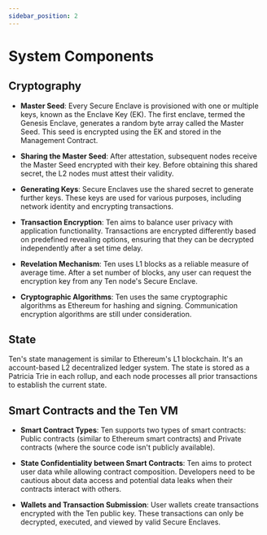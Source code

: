 ```yaml
---
sidebar_position: 2
---
```

# System Components

## Cryptography

- **Master Seed**: Every Secure Enclave is provisioned with one or multiple keys, known as the Enclave Key (EK). The first enclave, termed the Genesis Enclave, generates a random byte array called the Master Seed. This seed is encrypted using the EK and stored in the Management Contract.

- **Sharing the Master Seed**: After attestation, subsequent nodes receive the Master Seed encrypted with their key. Before obtaining this shared secret, the L2 nodes must attest their validity.

- **Generating Keys**: Secure Enclaves use the shared secret to generate further keys. These keys are used for various purposes, including network identity and encrypting transactions.

- **Transaction Encryption**: Ten aims to balance user privacy with application functionality. Transactions are encrypted differently based on predefined revealing options, ensuring that they can be decrypted independently after a set time delay.

- **Revelation Mechanism**: Ten uses L1 blocks as a reliable measure of average time. After a set number of blocks, any user can request the encryption key from any Ten node's Secure Enclave.

- **Cryptographic Algorithms**: Ten uses the same cryptographic algorithms as Ethereum for hashing and signing. Communication encryption algorithms are still under consideration.

## State

Ten's state management is similar to Ethereum's L1 blockchain. It's an account-based L2 decentralized ledger system. The state is stored as a Patricia Trie in each rollup, and each node processes all prior transactions to establish the current state.

## Smart Contracts and the Ten VM

- **Smart Contract Types**: Ten supports two types of smart contracts: Public contracts (similar to Ethereum smart contracts) and Private contracts (where the source code isn't publicly available).

- **State Confidentiality between Smart Contracts**: Ten aims to protect user data while allowing contract composition. Developers need to be cautious about data access and potential data leaks when their contracts interact with others.

- **Wallets and Transaction Submission**: User wallets create transactions encrypted with the Ten public key. These transactions can only be decrypted, executed, and viewed by valid Secure Enclaves.